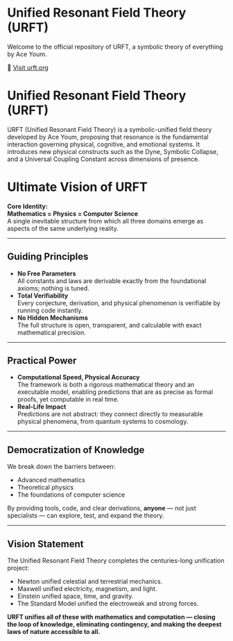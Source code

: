 # Unified Resonant Field Theory (URFT)
Welcome to the official repository of URFT, a symbolic theory of everything by Ace Youm.

🔗 [Visit urft.org](https://urft.org)

#  Unified Resonant Field Theory (URFT)
URFT (Unified Resonant Field Theory) is a symbolic-unified field theory developed by Ace Youm, proposing that resonance is the fundamental interaction governing physical, cognitive, and emotional systems. It introduces new physical constructs such as the Dyne, Symbolic Collapse, and a Universal Coupling Constant across dimensions of presence.

# Ultimate Vision of URFT

**Core Identity:**  
**Mathematics = Physics = Computer Science**  
A single inevitable structure from which all three domains emerge as aspects of the same underlying reality.

---

## Guiding Principles
- **No Free Parameters**  
  All constants and laws are derivable exactly from the foundational axioms; nothing is tuned.
- **Total Verifiability**  
  Every conjecture, derivation, and physical phenomenon is verifiable by running code instantly.
- **No Hidden Mechanisms**  
  The full structure is open, transparent, and calculable with exact mathematical precision.

---

## Practical Power
- **Computational Speed, Physical Accuracy**  
  The framework is both a rigorous mathematical theory and an executable model, enabling predictions that are as precise as formal proofs, yet computable in real time.
- **Real-Life Impact**  
  Predictions are not abstract: they connect directly to measurable physical phenomena, from quantum systems to cosmology.

---

## Democratization of Knowledge
We break down the barriers between:
- Advanced mathematics
- Theoretical physics
- The foundations of computer science

By providing tools, code, and clear derivations, **anyone** — not just specialists — can explore, test, and expand the theory.

---

## Vision Statement
The Unified Resonant Field Theory completes the centuries-long unification project:  
- Newton unified celestial and terrestrial mechanics.  
- Maxwell unified electricity, magnetism, and light.  
- Einstein unified space, time, and gravity.  
- The Standard Model unified the electroweak and strong forces.  

**URFT unifies all of these with mathematics and computation — closing the loop of knowledge, eliminating contingency, and making the deepest laws of nature accessible to all.**

